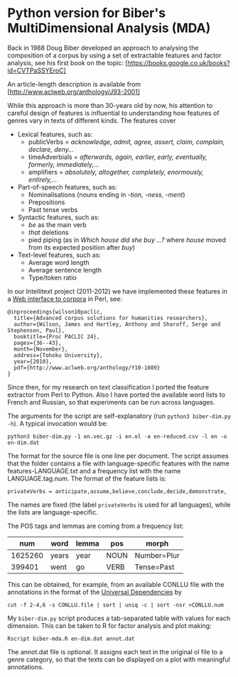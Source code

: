 # Python version for Biber's MultiDimensional Analysis (MDA)

Back in 1988 Doug Biber developed an approach to analysing the composition of a corpus by using a set of extractable features and factor analysis, see his first book on the topic:
[https://books.google.co.uk/books?id=CVTPaSSYEroC]

An article-length description is available from [http://www.aclweb.org/anthology/J93-2001]

While this approach is more than 30-years old by now, his attention to careful design of features is influential to understanding how features of genres vary in texts of different kinds.  The features cover

* Lexical features, such as:
  * publicVerbs = *acknowledge, admit, agree, assert, claim, complain, declare, deny...*
  * timeAdverbials  = *afterwards, again, earlier, early, eventually, formerly, immediately,...*
  * amplifiers = *absolutely, altogether, completely, enormously, entirely,...*
* Part-of-speech features, such as:
  * Nominalisations (nouns ending in *-tion, -ness, -ment*)
  * Prepositions
  * Past tense verbs
* Syntactic features, such as:
  * *be* as the main verb
  * *that* deletions
  * pied piping (as in *Which house did she buy ...?* where *house* moved from its expected position after *buy*)
* Text-level features, such as:
  * Average word length
  * Average sentence length
  * Type/token ratio

In our Intellitext project (2011-2012) we have implemented these features in a [Web interface to corpora](http://corpus.leeds.ac.uk/it/) in Perl, see:
```
@inproceedings{wilson10paclic,
  title={Advanced corpus solutions for humanities researchers},
  author={Wilson, James and Hartley, Anthony and Sharoff, Serge and Stephenson, Paul},
  booktitle={Proc PACLIC 24},
  pages={36--43},
  month={November},
  address={Tohoku University},
  year={2010},
  pdf={http://www.aclweb.org/anthology/Y10-1089}
}
```

Since then, for my research on text classification I ported the feature extractor from Perl to Python.  Also I have ported the available word lists to French and Russian, so that experiments can be run across languages.

The arguments for the script are self-explanatory (run `python3 biber-dim.py -h`).  A typical invocation would be:

`python3 biber-dim.py -1 en.vec.gz -i en.ol -a en-reduced.csv -l en -o en-dim.dat`

The format for the source file is one line per document.  The script assumes that the folder contains a file with language-specific features with the name features-LANGUAGE.txt and a frequency list with the name LANGUAGE.tag.num.  The format of the feature lists is:
```
privateVerbs = anticipate,assume,believe,conclude,decide,demonstrate,
```

The names are fixed (the label `privateVerbs` is used for all languages), while the lists are language-specific.

The POS tags and lemmas are coming from a frequency list:

num | word | lemma | pos | morph
----|------|-------|-----|------
1625260 | years | year | NOUN | Number=Plur
399401  | went  | go   | VERB | Tense=Past


This can be obtained, for example, from an available CONLLU file with the annotations in the format of the [Universal Dependencies](http://universaldependencies.org) by

`cut -f 2-4,6 -s CONLLU.file | sort | uniq -c | sort -nsr >CONLLU.num`


My `biber-dim.py` script produces a tab-separated table with values for each dimension.  This can be taken to R for factor analysis and plot making:

`Rscript biber-mda.R en-dim.dat annot.dat`

The annot.dat file is optional.  It assigns each text in the original ol file to a genre category, so that the texts can be displayed on a plot with meaningful annotations.
